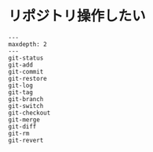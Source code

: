 # リポジトリ操作したい

```{toctree}
---
maxdepth: 2
---
git-status
git-add
git-commit
git-restore
git-log
git-tag
git-branch
git-switch
git-checkout
git-merge
git-diff
git-rm
git-revert
```
